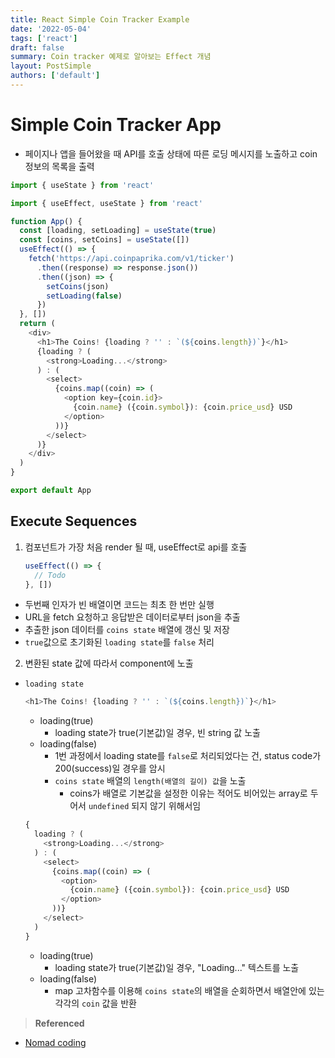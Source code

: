 ```yaml
---
title: React Simple Coin Tracker Example
date: '2022-05-04'
tags: ['react']
draft: false
summary: Coin tracker 예제로 알아보는 Effect 개념
layout: PostSimple
authors: ['default']
---
```


# Simple Coin Tracker App

- 페이지나 앱을 들어왔을 때 API를 호출 상태에 따른 로딩 메시지를 노출하고 coin 정보의 목록을 출력

```javascript
import { useState } from 'react'

import { useEffect, useState } from 'react'

function App() {
  const [loading, setLoading] = useState(true)
  const [coins, setCoins] = useState([])
  useEffect(() => {
    fetch('https://api.coinpaprika.com/v1/ticker')
      .then((response) => response.json())
      .then((json) => {
        setCoins(json)
        setLoading(false)
      })
  }, [])
  return (
    <div>
      <h1>The Coins! {loading ? '' : `(${coins.length})`}</h1>
      {loading ? (
        <strong>Loading...</strong>
      ) : (
        <select>
          {coins.map((coin) => (
            <option key={coin.id}>
              {coin.name} ({coin.symbol}): {coin.price_usd} USD
            </option>
          ))}
        </select>
      )}
    </div>
  )
}

export default App
```

## Execute Sequences

1. 컴포넌트가 가장 처음 render 될 때, useEffect로 api를 호출
   ```javascript
   useEffect(() => {
     // Todo
   }, [])
   ```

- 두번째 인자가 빈 배열이면 코드는 최초 한 번만 실행
- URL을 fetch 요청하고 응답받은 데이터로부터 json을 추출
- 추출한 json 데이터를 `coins state` 배열에 갱신 및 저장
- `true`값으로 초기화된 `loading state`를 `false` 처리

2. 변환된 state 값에 따라서 component에 노출

- `loading state`
  ```javascript
  <h1>The Coins! {loading ? '' : `(${coins.length})`}</h1>
  ```
  - loading(true)
    - loading state가 true(기본값)일 경우, 빈 string 값 노출
  - loading(false)
    - 1번 과정에서 loading state를 `false`로 처리되었다는 건, status code가 200(success)일 경우를 암시
    - `coins state` 배열의 `length(배열의 길이) 값`을 노출
      - coins가 배열로 기본값을 설정한 이유는 적어도 비어있는 array로 두어서 `undefined` 되지 않기 위해서임
  ```javascript
  {
    loading ? (
      <strong>Loading...</strong>
    ) : (
      <select>
        {coins.map((coin) => (
          <option>
            {coin.name} ({coin.symbol}): {coin.price_usd} USD
          </option>
        ))}
      </select>
    )
  }
  ```
  - loading(true)
    - loading state가 true(기본값)일 경우, "Loading..." 텍스트를 노출
  - loading(false)
    - map 고차함수를 이용해 `coins state`의 배열을 순회하면서 배열안에 있는 각각의 `coin` 값을 반환

> **Referenced**

- [Nomad coding](https://nomadcoders.co/react-for-beginners)
